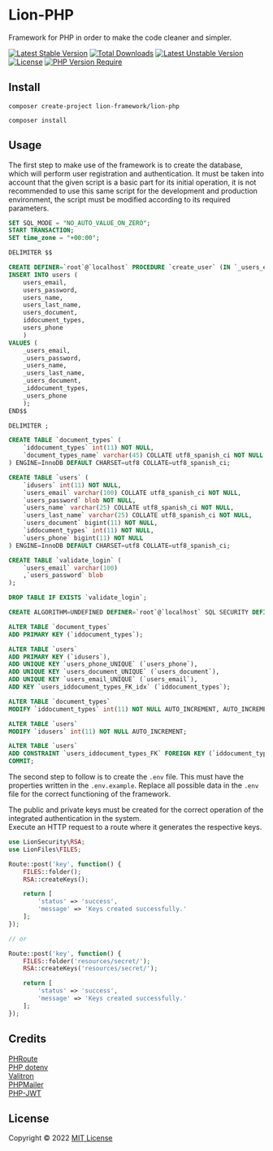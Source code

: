 # Lion-PHP
Framework for PHP in order to make the code cleaner and simpler.

[![Latest Stable Version](http://poser.pugx.org/lion-framework/lion-php/v)](https://packagist.org/packages/lion-framework/lion-php) [![Total Downloads](http://poser.pugx.org/lion-framework/lion-php/downloads)](https://packagist.org/packages/lion-framework/lion-php) [![Latest Unstable Version](http://poser.pugx.org/lion-framework/lion-php/v/unstable)](https://packagist.org/packages/lion-framework/lion-php) [![License](http://poser.pugx.org/lion-framework/lion-php/license)](https://packagist.org/packages/lion-framework/lion-php) [![PHP Version Require](http://poser.pugx.org/lion-framework/lion-php/require/php)](https://packagist.org/packages/lion-framework/lion-php)

## Install
```
composer create-project lion-framework/lion-php
```
```
composer install
```

## Usage
The first step to make use of the framework is to create the database, which will perform user registration and authentication.
It must be taken into account that the given script is a basic part for its initial operation, it is not recommended to use this same script for the development and production environment, the script must be modified according to its required parameters.
```sql
SET SQL_MODE = "NO_AUTO_VALUE_ON_ZERO";
START TRANSACTION;
SET time_zone = "+00:00";

DELIMITER $$

CREATE DEFINER=`root`@`localhost` PROCEDURE `create_user` (IN `_users_email` VARCHAR(100), IN `_users_password` BLOB, IN `_users_name` VARCHAR(25), IN `_users_last_name` VARCHAR(25), IN `_users_document` BIGINT(11), IN `_iddocument_types` INT(11), IN `_users_phone` BIGINT(11))  BEGIN
INSERT INTO users (
	users_email,
	users_password,
	users_name,
	users_last_name,
	users_document,
	iddocument_types,
	users_phone
	)
VALUES (
	_users_email,
	_users_password,
	_users_name,
	_users_last_name,
	_users_document,
	_iddocument_types,
	_users_phone
	);
END$$

DELIMITER ;

CREATE TABLE `document_types` (
	`iddocument_types` int(11) NOT NULL,
	`document_types_name` varchar(45) COLLATE utf8_spanish_ci NOT NULL
) ENGINE=InnoDB DEFAULT CHARSET=utf8 COLLATE=utf8_spanish_ci;

CREATE TABLE `users` (
	`idusers` int(11) NOT NULL,
	`users_email` varchar(100) COLLATE utf8_spanish_ci NOT NULL,
	`users_password` blob NOT NULL,
	`users_name` varchar(25) COLLATE utf8_spanish_ci NOT NULL,
	`users_last_name` varchar(25) COLLATE utf8_spanish_ci NOT NULL,
	`users_document` bigint(11) NOT NULL,
	`iddocument_types` int(11) NOT NULL,
	`users_phone` bigint(11) NOT NULL
) ENGINE=InnoDB DEFAULT CHARSET=utf8 COLLATE=utf8_spanish_ci;

CREATE TABLE `validate_login` (
	`users_email` varchar(100)
	,`users_password` blob
);

DROP TABLE IF EXISTS `validate_login`;

CREATE ALGORITHM=UNDEFINED DEFINER=`root`@`localhost` SQL SECURITY DEFINER VIEW `validate_login`  AS SELECT `users`.`users_email` AS `users_email`, `users`.`users_password` AS `users_password` FROM `users` ;

ALTER TABLE `document_types`
ADD PRIMARY KEY (`iddocument_types`);

ALTER TABLE `users`
ADD PRIMARY KEY (`idusers`),
ADD UNIQUE KEY `users_phone_UNIQUE` (`users_phone`),
ADD UNIQUE KEY `users_document_UNIQUE` (`users_document`),
ADD UNIQUE KEY `users_email_UNIQUE` (`users_email`),
ADD KEY `users_iddocument_types_FK_idx` (`iddocument_types`);

ALTER TABLE `document_types`
MODIFY `iddocument_types` int(11) NOT NULL AUTO_INCREMENT, AUTO_INCREMENT=2;

ALTER TABLE `users`
MODIFY `idusers` int(11) NOT NULL AUTO_INCREMENT;

ALTER TABLE `users`
ADD CONSTRAINT `users_iddocument_types_FK` FOREIGN KEY (`iddocument_types`) REFERENCES `document_types` (`iddocument_types`);
COMMIT;
```

The second step to follow is to create the `.env` file. This must have the properties written in the `.env.example`.
Replace all possible data in the `.env` file for the correct functioning of the framework.

The public and private keys must be created for the correct operation of the integrated authentication in the system. <br>
Execute an HTTP request to a route where it generates the respective keys.

```php
use LionSecurity\RSA;
use LionFiles\FILES;

Route::post('key', function() {
	FILES::folder();
	RSA::createKeys();

	return [
		'status' => 'success',
		'message' => 'Keys created successfully.'
	];
});

// or

Route::post('key', function() {
	FILES::folder('resources/secret/');
	RSA::createKeys('resources/secret/');

	return [
		'status' => 'success',
		'message' => 'Keys created successfully.'
	];
});
```

## Credits
[PHRoute](https://github.com/mrjgreen/phroute) <br>
[PHP dotenv](https://github.com/vlucas/phpdotenv) <br>
[Valitron](https://github.com/vlucas/valitron) <br>
[PHPMailer](https://github.com/PHPMailer/PHPMailer) <br>
[PHP-JWT](https://github.com/firebase/php-jwt)

## License
Copyright © 2022 [MIT License](https://github.com/Sleon4/Lion-PHP/blob/main/LICENSE)